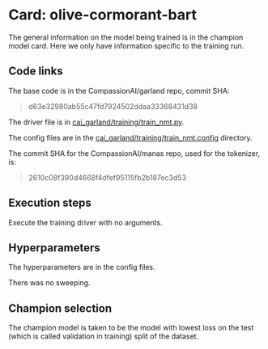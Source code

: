 # Card: olive-cormorant-bart

The general information on the model being trained is in the champion model card. Here we only have information specific to the training run.

## Code links

The base code is in the CompassionAI/garland repo, commit SHA:

> d63e32980ab55c47fd7924502ddaa33368431d38

The driver file is in [cai_garland/training/train_nmt.py](https://github.com/CompassionAI/garland/blob/d63e32980ab55c47fd7924502ddaa33368431d38/cai_garland/training/train_nmt.py).

The config files are in the [cai_garland/training/train_nmt.config](https://github.com/CompassionAI/garland/blob/d63e32980ab55c47fd7924502ddaa33368431d38/cai_garland/training/train_nmt.config) directory.

The commit SHA for the CompassionAI/manas repo, used for the tokenizer, is:

> 2610c08f390d4668f4dfef95115fb2b187ec3d53

## Execution steps

Execute the training driver with no arguments.

## Hyperparameters

The hyperparameters are in the config files.

There was no sweeping.

## Champion selection

The champion model is taken to be the model with lowest loss on the test (which is called validation in training) split of the dataset.
